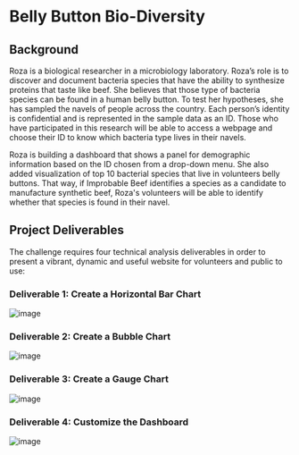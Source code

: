 # Belly Button Bio-Diversity

## Background

Roza is a biological researcher in a microbiology laboratory. Roza’s role is to discover and document bacteria species that have the ability to synthesize proteins that taste like beef. She believes that those type of bacteria species can be found in a human belly button. To test her hypotheses, she has sampled the navels of people across the country. Each person’s identity is confidential and is represented in the sample data as an ID. Those who have participated in this research will be able to access a webpage and choose their ID to know which bacteria type lives in their navels.

Roza is building a dashboard that shows a panel for demographic information based on the ID chosen from a drop-down menu. She also added visualization of top 10 bacterial species that live in volunteers belly buttons. That way, if Improbable Beef identifies a species as a candidate to manufacture synthetic beef, Roza's volunteers will be able to identify whether that species is found in their navel.

## Project Deliverables

The challenge requires four technical analysis deliverables in order to present a vibrant, dynamic and useful website for volunteers and public to use:

### Deliverable 1: Create a Horizontal Bar Chart
![image]()

### Deliverable 2: Create a Bubble Chart
![image]()


### Deliverable 3: Create a Gauge Chart
![image]()

### Deliverable 4: Customize the Dashboard
![image]()
